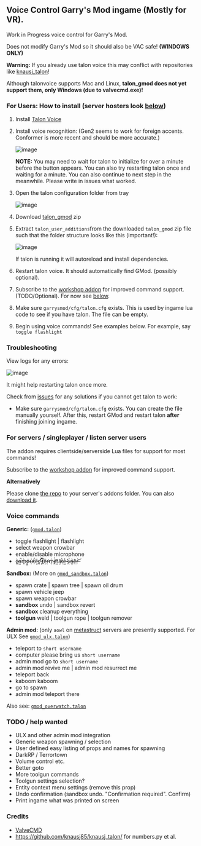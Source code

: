 ## Voice Control Garry's Mod ingame (Mostly for VR). 

Work in Progress voice control for Garry's Mod. 

Does not modify Garry's Mod so it should also be VAC safe! **(WINDOWS ONLY)**

**Warning:** If you already use talon voice this may conflict with repositories like [knausj_talon](https://github.com/knausj85/knausj_talon/)!

Although talonvoice supports Mac and Linux, **talon_gmod does not yet support them, only Windows (due to valvecmd.exe)!**

### For Users: How to install (server hosters look [below](#for-servers--singleplayer--listen-server-users))

 1. Install [Talon Voice](https://talonvoice.com/)
 2. Install voice recognition: (Gen2 seems to work for foreign accents. Conformer is more recent and should be more accurate.)
 
      ![image](https://user-images.githubusercontent.com/207340/156883300-794009b3-5a72-46dc-a4bc-720188f3cc9c.png)
      
      **NOTE:** You may need to wait for talon to initialize for over a minute before the button appears.
      You can also try restarting talon once and waiting for a minute. You can also continue to next step in the meanwhile. Please write in issues what worked.
      
 3. Open the talon configuration folder from tray
  
     ![image](https://user-images.githubusercontent.com/207340/156883338-8097ddf1-31c1-4cec-9a4c-cb62f7359ae1.png)
 
 4. Download [talon_gmod](https://github.com/Metastruct/talon_gmod/archive/refs/heads/dev.zip) zip
 5. Extract `talon_user_additions`from the downloaded `talon_gmod` zip file such that the folder structure looks like this (important!): 
     
     ![image](https://user-images.githubusercontent.com/207340/156883351-13e8b385-7e78-448f-b5f0-ee0e6aa3fac0.png)
     
     If talon is running it will autoreload and install dependencies.
     
 6. Restart talon voice. It should automatically find GMod. (possibly optional).
 7. Subscribe to the [workshop addon](https://steamcommunity.com/sharedfiles/filedetails/?id=TODO) for improved command support. (TODO/Optional). For now see [below](#for-servers--singleplayer--listen-server-users).
 8. Make sure `garrysmod/cfg/talon.cfg` exists. This is used by ingame lua code to see if you have talon. The file can be empty.
 9. Begin using voice commands! See examples below. For example, say `toggle flashlight`

### Troubleshooting
  View logs for any errors:
  
  ![image](https://user-images.githubusercontent.com/207340/156885913-a3783c2f-8085-4a5d-91b2-729ab851bf67.png)

  It might help restarting talon once more.
  
Check from [issues](https://github.com/Metastruct/talon_gmod/issues?q=is%3Aissue) for any solutions if you cannot get talon to work:
 -  Make sure `garrysmod/cfg/talon.cfg` exists. You can create the file manually yourself. After this, restart GMod and restart talon **after** finishing joining ingame.

### For servers / singleplayer / listen server users

The addon requires clientside/serverside Lua files for support for most commands!

Subscribe to the [workshop addon](https://steamcommunity.com/sharedfiles/filedetails/?id=2850447765) for improved command support.

**Alternatively**

Please clone [the repo](https://github.com/Metastruct/talon_gmod.git) to your server's addons folder. You can also [download it](https://github.com/Metastruct/talon_gmod/archive/refs/heads/dev.zip).

### Voice commands
**Generic:** ([`gmod.talon`](https://github.com/Metastruct/talon_gmod/blob/dev/talon_user_additions/gmod.talon))
 - toggle flashlight | flashlight
 - select weapon crowbar
 - enable/disable microphone
 - c̵̳̀o̵͖̚m̷̥̀p̶̼̈ụ̵͗t̷̛̹e̵͔̅r̸̛̪ ̵͕̿t̸̲͆e̵͎̅r̴͘ͅm̵̨͑i̸̼͐n̸͍̆â̴͔ṭ̷̀ẻ̶͖ ̷̜̽u̶̢̓s̶̺͛e̶͊ͅr̶̦͝
 
**Sandbox:** (More on [`gmod_sandbox.talon`](https://github.com/Metastruct/talon_gmod/blob/dev/talon_user_additions/gmod_sandbox.talon))

 - spawn crate | spawn tree | spawn oil drum
 - spawn vehicle jeep
 - spawn weapon crowbar
 - **sandbox** undo | sandbox revert
 - **sandbox** cleanup everything
 - **toolgun** weld | toolgun rope | toolgun remover

**Admin mod:** (only `aowl` on [metastruct](https://metastruct.eu) servers are presently supported. For ULX See [`gmod_ulx.talon`](https://github.com/Metastruct/talon_gmod/blob/dev/talon_user_additions/gmod_ulx.talon))
 - teleport to `short username`
 - computer please bring us `short username`
 - admin mod go to `short username`
 - admin mod revive me | admin mod resurrect me
 - teleport back
 - kaboom kaboom
 - go to spawn
 - admin mod teleport there

Also see: [`gmod_overwatch.talon`](https://github.com/Metastruct/talon_gmod/blob/dev/talon_user_additions/gmod_overwatch.talon)

### TODO / help wanted

 - ULX and other admin mod integration
 - Generic weapon spawning / selection
 - User defined easy listing of props and names for spawning
 - DarkRP / Terrortown
 - Volume control etc.
 - Better goto
 - More toolgun commands
 - Toolgun settings selection?
 - Entity context menu settings (remove this prop)
 - Undo confirmation (sandbox undo. "Confirmation required". Confirm)
 - Print ingame what was printed on screen

### Credits
 - [ValveCMD](https://github.com/python1320/valvecmd)
 - https://github.com/knausj85/knausj_talon/ for numbers.py et al.
